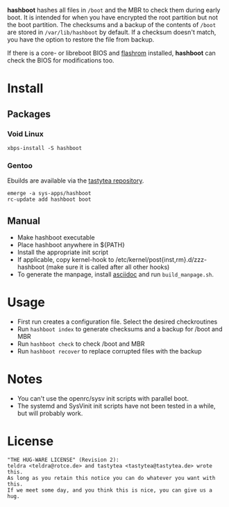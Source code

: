 **hashboot** hashes all files in `/boot` and the MBR to check them during early
boot. It is intended for when you have encrypted the root partition but not the
boot partition. The checksums and a backup of the contents of `/boot` are stored
in `/var/lib/hashboot` by default. If a checksum doesn't match, you have the
option to restore the file from backup.

If there is a core- or libreboot BIOS and [flashrom](https://flashrom.org/)
installed, **hashboot** can check the BIOS for modifications too.

# Install

## Packages

### Void Linux

``` shellsession
xbps-install -S hashboot
```

### Gentoo

Ebuilds are available via the
[tastytea repository](https://schlomp.space/tastytea/overlay).

``` shellsession
emerge -a sys-apps/hashboot
rc-update add hashboot boot
```

## Manual

* Make hashboot executable
* Place hashboot anywhere in ${PATH}
* Install the appropriate init script
* If applicable, copy kernel-hook to /etc/kernel/post{inst,rm}.d/zzz-hashboot
(make sure it is called after all other hooks)
* To generate the manpage, install [asciidoc](http://asciidoc.org/) and run
`build_manpage.sh`.

# Usage

* First run creates a configuration file. Select the desired checkroutines
* Run `hashboot index` to generate checksums and a backup for /boot and MBR
* Run `hashboot check` to check /boot and MBR
* Run `hashboot recover` to replace corrupted files with the backup

# Notes

* You can't use the openrc/sysv init scripts with parallel boot.
* The systemd and SysVinit init scripts have not been tested in a while, but
will probably work.

# License

```PLAIN
"THE HUG-WARE LICENSE" (Revision 2):
teldra <teldra@rotce.de> and tastytea <tastytea@tastytea.de> wrote this.
As long as you retain this notice you can do whatever you want with this.
If we meet some day, and you think this is nice, you can give us a hug.
```
